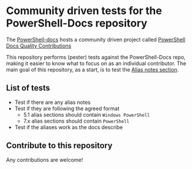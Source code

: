 # Community driven tests for the PowerShell-Docs repository

The [PowerShell-docs](https://github.com/MicrosoftDocs/PowerShell-Docs/) hosts a community driven project called [PowerShell Docs Quality Contributions](https://github.com/orgs/MicrosoftDocs/projects/15)

This repository performs (pester) tests against the PowerShell-Docs repo, making it easier to know what to focus on as an individual contributor. The main goal of this repository, as a start, is to test the [Alias notes section](https://learn.microsoft.com/en-gb/powershell/scripting/community/contributing/quality-improvements?view=powershell-7.2#aliases).

## List of tests

- Test if there are any alias notes
- Test if they are following the agreed format
  - 5.1 alias sections should contain `Windows PowerShell`
  - 7.x alias sections should contain `PowerShell`
- Test if the aliases work as the docs describe

## Contribute to this repository

Any contributions are welcome!
